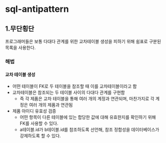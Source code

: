 # sql-antipattern
## 1.무단횡단
프로그래머들은 보통 다대다 관계를 위한 교차테이블 생성을 피하기 위해 쉼표로 구분된 목록을 사용한다. 
### 해법
#### 교차 테이블 생성
- 어떤 테이블이 FK로 두 테이블을 참조할 때 이를 교차테이블이라고 함
- 교차테이블은 참조되는 두 테이블 사이의 다대다 관계를 구현함
    - 즉 각 제품은 교차 테이블을 통해 여러 개의 계정과 연관되며, 마찬가지로 각 계정은 여러 개의 제품과 연관됨
- 제품 아이디 유효성 검증
  -  어떤 항목이 다른 테이블에 있는 합당한 값에 대해 유효한지를 확인하기 위해 FK를 사용할 수 있다.
  -  a테이블.id가 b테이블.id를 참조하도록 선언해, 참조 정합성을 데이터베이스가 강제하도록 할 수 있다. 
